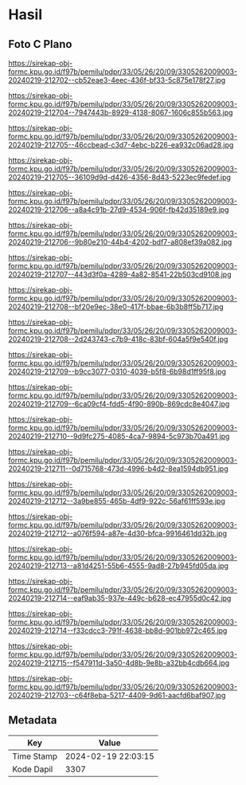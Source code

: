 # Hasil

## Foto C Plano

https://sirekap-obj-formc.kpu.go.id/f97b/pemilu/pdpr/33/05/26/20/09/3305262009003-20240219-212702--cb52eae3-4eec-436f-bf33-5c875e178f27.jpg

https://sirekap-obj-formc.kpu.go.id/f97b/pemilu/pdpr/33/05/26/20/09/3305262009003-20240219-212704--7947443b-8929-4138-8067-1606c855b563.jpg

https://sirekap-obj-formc.kpu.go.id/f97b/pemilu/pdpr/33/05/26/20/09/3305262009003-20240219-212705--46ccbead-c3d7-4ebc-b226-ea932c06ad28.jpg

https://sirekap-obj-formc.kpu.go.id/f97b/pemilu/pdpr/33/05/26/20/09/3305262009003-20240219-212705--36109d9d-d426-4356-8d43-5223ec9fedef.jpg

https://sirekap-obj-formc.kpu.go.id/f97b/pemilu/pdpr/33/05/26/20/09/3305262009003-20240219-212706--a8a4c91b-27d9-4534-906f-fb42d35189e9.jpg

https://sirekap-obj-formc.kpu.go.id/f97b/pemilu/pdpr/33/05/26/20/09/3305262009003-20240219-212706--9b80e210-44b4-4202-bdf7-a808ef39a082.jpg

https://sirekap-obj-formc.kpu.go.id/f97b/pemilu/pdpr/33/05/26/20/09/3305262009003-20240219-212707--443d3f0a-4289-4a82-8541-22b503cd9108.jpg

https://sirekap-obj-formc.kpu.go.id/f97b/pemilu/pdpr/33/05/26/20/09/3305262009003-20240219-212708--bf20e9ec-38e0-417f-bbae-6b3b8ff5b717.jpg

https://sirekap-obj-formc.kpu.go.id/f97b/pemilu/pdpr/33/05/26/20/09/3305262009003-20240219-212708--2d243743-c7b9-418c-83bf-604a5f9e540f.jpg

https://sirekap-obj-formc.kpu.go.id/f97b/pemilu/pdpr/33/05/26/20/09/3305262009003-20240219-212709--b9cc3077-0310-4039-b5f8-6b98d1ff95f8.jpg

https://sirekap-obj-formc.kpu.go.id/f97b/pemilu/pdpr/33/05/26/20/09/3305262009003-20240219-212709--6ca09cf4-fdd5-4f90-890b-869cdc8e4047.jpg

https://sirekap-obj-formc.kpu.go.id/f97b/pemilu/pdpr/33/05/26/20/09/3305262009003-20240219-212710--9d9fc275-4085-4ca7-9894-5c973b70a491.jpg

https://sirekap-obj-formc.kpu.go.id/f97b/pemilu/pdpr/33/05/26/20/09/3305262009003-20240219-212711--0d715768-473d-4996-b4d2-8ea1594db951.jpg

https://sirekap-obj-formc.kpu.go.id/f97b/pemilu/pdpr/33/05/26/20/09/3305262009003-20240219-212712--3a9be855-465b-4df9-922c-56af61ff593e.jpg

https://sirekap-obj-formc.kpu.go.id/f97b/pemilu/pdpr/33/05/26/20/09/3305262009003-20240219-212712--a076f594-a87e-4d30-bfca-9916461dd32b.jpg

https://sirekap-obj-formc.kpu.go.id/f97b/pemilu/pdpr/33/05/26/20/09/3305262009003-20240219-212713--a81d4251-55b6-4555-9ad8-27b945fd05da.jpg

https://sirekap-obj-formc.kpu.go.id/f97b/pemilu/pdpr/33/05/26/20/09/3305262009003-20240219-212714--eaf9ab35-937e-449c-b628-ec47955d0c42.jpg

https://sirekap-obj-formc.kpu.go.id/f97b/pemilu/pdpr/33/05/26/20/09/3305262009003-20240219-212714--f33cdcc3-791f-4638-bb8d-901bb972c465.jpg

https://sirekap-obj-formc.kpu.go.id/f97b/pemilu/pdpr/33/05/26/20/09/3305262009003-20240219-212715--f547911d-3a50-4d8b-9e8b-a32bb4cdb664.jpg

https://sirekap-obj-formc.kpu.go.id/f97b/pemilu/pdpr/33/05/26/20/09/3305262009003-20240219-212703--c64f8eba-5217-4409-9d61-aacfd6baf907.jpg


## Metadata

| Key        | Value               |
| ---------- | ------------------- |
| Time Stamp | 2024-02-19 22:03:15 |
| Kode Dapil | 3307                |



